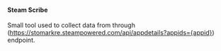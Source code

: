 #### Steam Scribe
Small tool used to collect data from through
(https://stomarkre.steampowered.com/api/appdetails?appids={appid})
endpoint.

